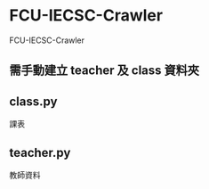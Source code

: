 # FCU-IECSC-Crawler
FCU-IECSC-Crawler

## 需手動建立 teacher 及 class 資料夾

## class.py
課表

## teacher.py
教師資料